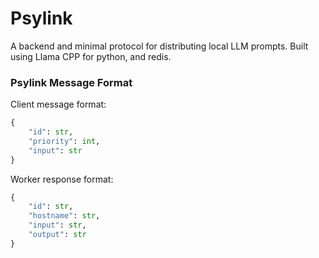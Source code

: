 # Psylink

A backend and minimal protocol for distributing local LLM prompts.
Built using Llama CPP for python, and redis.

### Psylink Message Format

Client message format:

```python
{
    "id": str,
    "priority": int,
    "input": str
}
```

Worker response format:

```python
{
    "id": str,
    "hostname": str,
    "input": str,
    "output": str
}
```